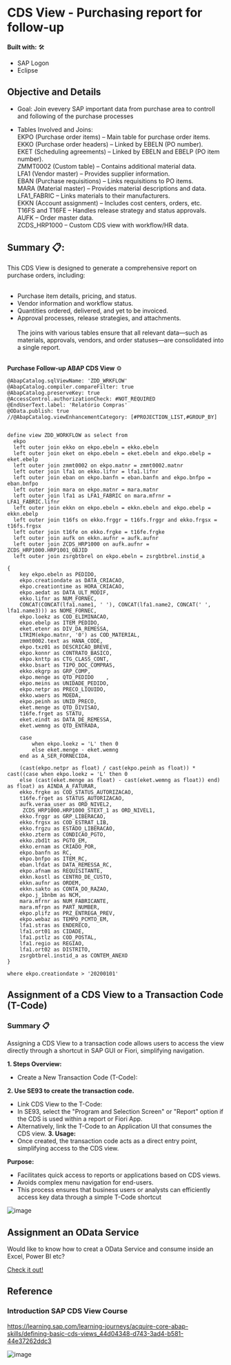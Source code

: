 # CDS View - Purchasing report for follow-up
**Built with:** 🛠️ </br>
- SAP Logon
- Eclipse </br>
## Objective and Details
- Goal: Join evevery SAP important data from purchase area to controll and following of the purchase processes </br>

- Tables Involved and Joins:</br>
EKPO (Purchase order items) – Main table for purchase order items.</br>
EKKO (Purchase order headers) – Linked by EBELN (PO number).</br>
EKET (Scheduling agreements) – Linked by EBELN and EBELP (PO item number).</br>
ZMMT0002 (Custom table) – Contains additional material data.</br>
LFA1 (Vendor master) – Provides supplier information.</br>
EBAN (Purchase requisitions) – Links requisitions to PO items.</br>
MARA (Material master) – Provides material descriptions and data.</br>
LFA1_FABRIC – Links materials to their manufacturers.</br>
EKKN (Account assignment) – Includes cost centers, orders, etc.</br>
T16FS and T16FE – Handles release strategy and status approvals.</br>
AUFK – Order master data.</br>
ZCDS_HRP1000 – Custom CDS view with workflow/HR data. </br>

## Summary 📋:
This CDS View is designed to generate a comprehensive report on purchase orders, including: </br></br>

- Purchase item details, pricing, and status. </br>
- Vendor information and workflow status. </br>
- Quantities ordered, delivered, and yet to be invoiced. </br>
- Approval processes, release strategies, and attachments. </br></br>
The joins with various tables ensure that all relevant data—such as materials, approvals, vendors, and order statuses—are consolidated into a single report. </br> </br>


**Purchase Follow-up ABAP CDS View** ⚙️
```abap
@AbapCatalog.sqlViewName: 'ZDD_WRKFLOW'
@AbapCatalog.compiler.compareFilter: true
@AbapCatalog.preserveKey: true
@AccessControl.authorizationCheck: #NOT_REQUIRED
@EndUserText.label: 'Relatório Compras'
@OData.publish: true
//@AbapCatalog.viewEnhancementCategory: [#PROJECTION_LIST,#GROUP_BY]


define view ZDD_WORKFLOW as select from 
  ekpo
  left outer join ekko on ekpo.ebeln = ekko.ebeln
  left outer join eket on ekpo.ebeln = eket.ebeln and ekpo.ebelp = eket.ebelp
  left outer join zmmt0002 on ekpo.matnr = zmmt0002.matnr
  left outer join lfa1 on ekko.lifnr = lfa1.lifnr
  left outer join eban on ekpo.banfn = eban.banfn and ekpo.bnfpo = eban.bnfpo
  left outer join mara on ekpo.matnr = mara.matnr
  left outer join lfa1 as LFA1_FABRIC on mara.mfrnr = LFA1_FABRIC.lifnr
  left outer join ekkn on ekpo.ebeln = ekkn.ebeln and ekpo.ebelp = ekkn.ebelp
  left outer join t16fs on ekko.frggr = t16fs.frggr and ekko.frgsx = t16fs.frgsx
  left outer join t16fe on ekko.frgke = t16fe.frgke
  left outer join aufk on ekkn.aufnr = aufk.aufnr
  left outer join ZCDS_HRP1000 on aufk.aufnr = ZCDS_HRP1000.HRP1001_OBJID
  left outer join zsrgbtbrel on ekpo.ebeln = zsrgbtbrel.instid_a

{
    key ekpo.ebeln as PEDIDO,
    ekpo.creationdate as DATA_CRIACAO,
    ekpo.creationtime as HORA_CRIACAO,
    ekpo.aedat as DATA_ULT_MODIF,
    ekko.lifnr as NUM_FORNEC,
    CONCAT(CONCAT(lfa1.name1, ' '), CONCAT(lfa1.name2, CONCAT(' ', lfa1.name3))) as NOME_FORNEC,
    ekpo.loekz as COD_ELIMINACAO,  
    ekpo.ebelp as ITEM_PEDIDO,
    eket.etenr as DIV_DA_REMESSA,
    LTRIM(ekpo.matnr, '0') as COD_MATERIAL,
    zmmt0002.text as HANA_CODE,
    ekpo.txz01 as DESCRICAO_BREVE,
    ekpo.konnr as CONTRATO_BASICO,
    ekpo.knttp as CTG_CLASS_CONT,
    ekko.bsart as TIPO_DOC_COMPRAS,
    ekko.ekgrp as GRP_COMP,
    ekpo.menge as QTD_PEDIDO    ,
    ekpo.meins as UNIDADE_PEDIDO,
    ekpo.netpr as PRECO_LIQUIDO,
    ekko.waers as MOEDA,                                    
    ekpo.peinh as UNID_PRECO,
    eket.menge as QTD_DIVISAO,
    t16fe.frget as STATU,  
    eket.eindt as DATA_DE_REMESSA,
    eket.wemng as QTD_ENTRADA,
   
    case
        when ekpo.loekz = 'L' then 0
        else eket.menge - eket.wemng
    end as A_SER_FORNECIDA, 
  
    (cast(ekpo.netpr as float) / cast(ekpo.peinh as float)) * cast((case when ekpo.loekz = 'L' then 0
    else (cast(eket.menge as float) - cast(eket.wemng as float)) end) as float) as AINDA_A_FATURAR,
    ekko.frgke as COD_STATUS_AUTORIZACAO,
    t16fe.frget as STATUS_AUTORIZACAO,
    aufk.veraa_user as ORD_NIVEL2,
     ZCDS_HRP1000.HRP1000_STEXT_1 as ORD_NIVEL1, 
    ekko.frggr as GRP_LIBERACAO,
    ekko.frgsx as COD_ESTRAT_LIB,
    ekko.frgzu as ESTADO_LIBERACAO,
    ekko.zterm as CONDICAO_PGTO,
    ekko.zbd1t as PGTO_EM,
    ekko.ernam as CRIADO_POR,
    ekpo.banfn as RC,
    ekpo.bnfpo as ITEM_RC,
    eban.lfdat as DATA_REMESSA_RC,
    ekpo.afnam as REQUISITANTE,
    ekkn.kostl as CENTRO_DE_CUSTO,
    ekkn.aufnr as ORDEM,
    ekkn.sakto as CONTA_DO_RAZAO,
    ekpo.j_1bnbm as NCM,
    mara.mfrnr as NUM_FABRICANTE,
    mara.mfrpn as PART_NUMBER,
    ekpo.plifz as PRZ_ENTREGA_PREV,
    ekpo.webaz as TEMPO_PCMTO_EM,
    lfa1.stras as ENDERECO,
    lfa1.ort01 as CIDADE,
    lfa1.pstlz as COD_POSTAL,
    lfa1.regio as REGIAO,
    lfa1.ort02 as DISTRITO,
    zsrgbtbrel.instid_a as CONTEM_ANEXO
}

where ekpo.creationdate > '20200101'
```

## Assignment of a CDS View to a Transaction Code (T-Code) 

### Summary 📋
Assigning a CDS View to a transaction code allows users to access the view directly through a shortcut in SAP GUI or Fiori, simplifying navigation.

**1. Steps Overview:**
- Create a New Transaction Code (T-Code):

**2. Use SE93 to create the transaction code.**
- Link CDS View to the T-Code:
- In SE93, select the "Program and Selection Screen" or "Report" option if the CDS is used within a report or Fiori App.
- Alternatively, link the T-Code to an Application UI that consumes the CDS view. 
**3. Usage:**
- Once created, the transaction code acts as a direct entry point, simplifying access to the CDS view.

**Purpose:**
- Facilitates quick access to reports or applications based on CDS views.
- Avoids complex menu navigation for end-users.
- This process ensures that business users or analysts can efficiently access key data through a simple T-Code shortcut 

![image](https://github.com/user-attachments/assets/cc4e7430-3d0f-41b0-ad9a-6087b397782e)

## Assignment an OData Service
Would like to know how to creat a OData Service and consume inside an Excel, Power BI etc? 

<a href="https://github.com/GabrielHirt/CDS_View-OData_Creation/new/main?filename=README.md">Check it out!</a>

<!-- -->

## Reference
### Introduction SAP CDS View Course 
https://learning.sap.com/learning-journeys/acquire-core-abap-skills/defining-basic-cds-views_44d04348-d743-3ad4-b581-44e37262ddc3

![image](https://github.com/user-attachments/assets/501b62c3-fc70-4b89-b534-4eb4f4657f15)


